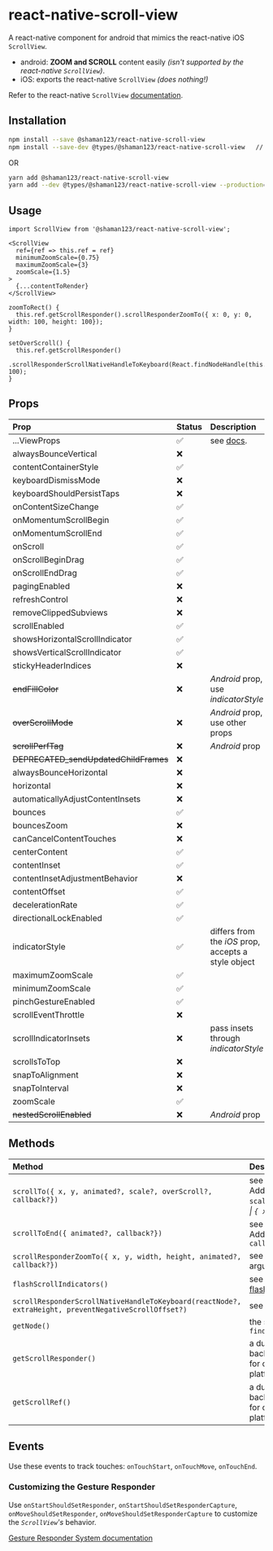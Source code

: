 # react-native-scroll-view
A react-native component for android that mimics the react-native iOS `ScrollView`.

- android: **ZOOM and SCROLL** content easily *(isn't supported by the react-native `ScrollView`)*.
- iOS: exports the react-native `ScrollView` *(does nothing!)*

Refer to the react-native `ScrollView` [documentation](https://facebook.github.io/react-native/docs/scrollview#props).

## Installation
```bash
npm install --save @shaman123/react-native-scroll-view
npm install --save-dev @types/@shaman123/react-native-scroll-view	//	<- run if using TypeScript
```
OR
```bash
yarn add @shaman123/react-native-scroll-view
yarn add --dev @types/@shaman123/react-native-scroll-view --production=false	//	<- run if using TypeScript
```

## Usage

```
import ScrollView from '@shaman123/react-native-scroll-view';

<ScrollView
  ref={ref => this.ref = ref}
  minimumZoomScale={0.75}
  maximumZoomScale={3}
  zoomScale={1.5}
>
  {...contentToRender}
</ScrollView>

zoomToRect() {
  this.ref.getScrollResponder().scrollResponderZoomTo({ x: 0, y: 0, width: 100, height: 100});
}

setOverScroll() {
  this.ref.getScrollResponder()
    .scrollResponderScrollNativeHandleToKeyboard(React.findNodeHandle(this.ref), 100);
}
```

## Props
| Prop  | Status | Description |
| :------------ |:---------------|:---------------| 
|...ViewProps|   ✅     | see [docs](https://facebook.github.io/react-native/docs/view#props).|
|  alwaysBounceVertical | :x:  |   |
|  contentContainerStyle | ✅  |   |
|  keyboardDismissMode |  :x: |   |
|  keyboardShouldPersistTaps |  :x: |   |
|  onContentSizeChange | ✅  |   |
|  onMomentumScrollBegin |  ✅ |   |
| onMomentumScrollEnd  | ✅  |   |
|  onScroll |  ✅ |   |
|  onScrollBeginDrag |  ✅ |   |
|  onScrollEndDrag | ✅  |   |
|  pagingEnabled | :x:  |   |
|  refreshControl | :x:  |   |
|  removeClippedSubviews | :x:  |   |
|  scrollEnabled | ✅   |   |
| showsHorizontalScrollIndicator  |  ✅  |   |
|  showsVerticalScrollIndicator |  ✅  |   |
| stickyHeaderIndices | :x:  |   |
| ~~endFillColor~~ | :x:  | *Android* prop, use *indicatorStyle*  |
| ~~overScrollMode~~ | :x:  | *Android* prop, use other props  |
| ~~scrollPerfTag~~ | :x:  |  *Android* prop |
| ~~DEPRECATED_sendUpdatedChildFrames~~ | :x:  |   |
| alwaysBounceHorizontal | :x:  |   |
| horizontal | :x:  |   |
| automaticallyAdjustContentInsets | :x:  |   |
|  bounces |   ✅ |   |
|  bouncesZoom |  :x: |   |
|  canCancelContentTouches | :x:  |   |
|  centerContent |  ✅  |   |
|  contentInset |  ✅  |   |
| contentInsetAdjustmentBehavior  | :x:  |   |
| contentOffset |  ✅  |   |
| decelerationRate |  ✅  |   |
| directionalLockEnabled |  ✅  |   |
| indicatorStyle  |  ✅  | differs from the *iOS* prop, accepts a style object  |
| maximumZoomScale |  ✅  |   |
| minimumZoomScale |  ✅  |   |
| pinchGestureEnabled |  ✅  |   |
| scrollEventThrottle  | :x:  |   |
| scrollIndicatorInsets  | :x:  | pass insets through *indicatorStyle*   |
| scrollsToTop  | :x:  |   |
| snapToAlignment  | :x:  |   |
| snapToInterval  | :x:  |   |
| zoomScale |  ✅  |   |
| ~~nestedScrollEnabled~~  | :x:  | *Android* prop  |


## Methods
| Method  | Description |
| :------------ |:---------------| 
| `scrollTo({ x, y, animated?, scale?, overScroll?, callback?})` | see `ScrollView`'s [scrollTo](https://facebook.github.io/react-native/docs/scrollview#scrollto). Added optional arguments: `scale`, `overScroll`: *`true` \| `false` \| `{ x, y }`*, `callback` |
| `scrollToEnd({ animated?, callback?})` | see `ScrollView`'s [scrollTo](https://facebook.github.io/react-native/docs/scrollview#scrolltoend). Added optional arguments: `callback` |
| `scrollResponderZoomTo({ x, y, width, height, animated?, callback?})` |  see [issue](https://github.com/facebook/react-native/issues/9830). Added optional arguments: `callback`|
| `flashScrollIndicators()` |  see `ScrollView`'s [flashScrollIndicators](https://facebook.github.io/react-native/docs/scrollview#flashscrollindicators) |
| `scrollResponderScrollNativeHandleToKeyboard(reactNode?, extraHeight, preventNegativeScrollOffset?)` |  see [issue](https://github.com/facebook/react-native/issues/3195)  |
| `getNode()` |  the same as `findNodeHandle(componentRef)`  |
| `getScrollResponder()` |  a dummy method pointing back to the component, used for chaining, enables cross platform compatibility  |
| `getScrollRef()` |  a dummy method pointing back to the component, used for chaining, enables cross platform compatibility  |

## Events
Use these events to track touches:
`onTouchStart`,
`onTouchMove`,
`onTouchEnd`.

### Customizing the Gesture Responder
Use `onStartShouldSetResponder`, `onStartShouldSetResponderCapture`, `onMoveShouldSetResponder`, `onMoveShouldSetResponderCapture` to customize the *`ScrollView`'s* behavior.

[Gesture Responder System documentation](https://facebook.github.io/react-native/docs/gesture-responder-system)

